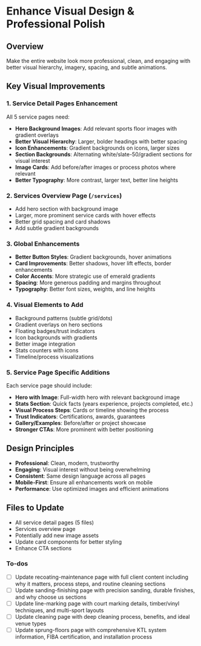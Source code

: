 <!-- cc9dd152-3ebb-4d50-bdf4-5e46426e25ca 7553535c-6259-4ef7-bf72-64ec2e8a34dc -->
# Enhance Visual Design & Professional Polish

## Overview

Make the entire website look more professional, clean, and engaging with better visual hierarchy, imagery, spacing, and subtle animations.

## Key Visual Improvements

### 1. Service Detail Pages Enhancement

All 5 service pages need:

- **Hero Background Images**: Add relevant sports floor images with gradient overlays
- **Better Visual Hierarchy**: Larger, bolder headings with better spacing
- **Icon Enhancements**: Gradient backgrounds on icons, larger sizes
- **Section Backgrounds**: Alternating white/slate-50/gradient sections for visual interest
- **Image Cards**: Add before/after images or process photos where relevant
- **Better Typography**: More contrast, larger text, better line heights

### 2. Services Overview Page (`/services`)

- Add hero section with background image
- Larger, more prominent service cards with hover effects
- Better grid spacing and card shadows
- Add subtle gradient backgrounds

### 3. Global Enhancements

- **Better Button Styles**: Gradient backgrounds, hover animations
- **Card Improvements**: Better shadows, hover lift effects, border enhancements
- **Color Accents**: More strategic use of emerald gradients
- **Spacing**: More generous padding and margins throughout
- **Typography**: Better font sizes, weights, and line heights

### 4. Visual Elements to Add

- Background patterns (subtle grid/dots)
- Gradient overlays on hero sections
- Floating badges/trust indicators
- Icon backgrounds with gradients
- Better image integration
- Stats counters with icons
- Timeline/process visualizations

### 5. Service Page Specific Additions

Each service page should include:

- **Hero with Image**: Full-width hero with relevant background image
- **Stats Section**: Quick facts (years experience, projects completed, etc.)
- **Visual Process Steps**: Cards or timeline showing the process
- **Trust Indicators**: Certifications, awards, guarantees
- **Gallery/Examples**: Before/after or project showcase
- **Stronger CTAs**: More prominent with better positioning

## Design Principles

- **Professional**: Clean, modern, trustworthy
- **Engaging**: Visual interest without being overwhelming
- **Consistent**: Same design language across all pages
- **Mobile-First**: Ensure all enhancements work on mobile
- **Performance**: Use optimized images and efficient animations

## Files to Update

- All service detail pages (5 files)
- Services overview page
- Potentially add new image assets
- Update card components for better styling
- Enhance CTA sections

### To-dos

- [ ] Update recoating-maintenance page with full client content including why it matters, process steps, and routine cleaning sections
- [ ] Update sanding-finishing page with precision sanding, durable finishes, and why choose us sections
- [ ] Update line-marking page with court marking details, timber/vinyl techniques, and multi-sport layouts
- [ ] Update cleaning page with deep cleaning process, benefits, and ideal venue types
- [ ] Update sprung-floors page with comprehensive KTL system information, FIBA certification, and installation process